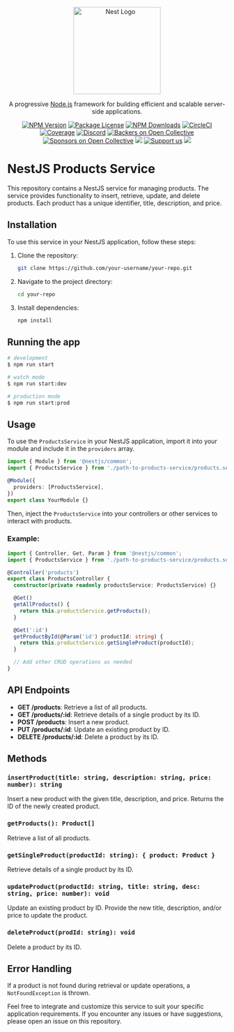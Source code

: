 <p align="center">
  <a href="http://nestjs.com/" target="blank"><img src="https://nestjs.com/img/logo-small.svg" width="200" alt="Nest Logo" /></a>
</p>

[circleci-image]: https://img.shields.io/circleci/build/github/nestjs/nest/master?token=abc123def456
[circleci-url]: https://circleci.com/gh/nestjs/nest

  <p align="center">A progressive <a href="http://nodejs.org" target="_blank">Node.js</a> framework for building efficient and scalable server-side applications.</p>
    <p align="center">
<a href="https://www.npmjs.com/~nestjscore" target="_blank"><img src="https://img.shields.io/npm/v/@nestjs/core.svg" alt="NPM Version" /></a>
<a href="https://www.npmjs.com/~nestjscore" target="_blank"><img src="https://img.shields.io/npm/l/@nestjs/core.svg" alt="Package License" /></a>
<a href="https://www.npmjs.com/~nestjscore" target="_blank"><img src="https://img.shields.io/npm/dm/@nestjs/common.svg" alt="NPM Downloads" /></a>
<a href="https://circleci.com/gh/nestjs/nest" target="_blank"><img src="https://img.shields.io/circleci/build/github/nestjs/nest/master" alt="CircleCI" /></a>
<a href="https://coveralls.io/github/nestjs/nest?branch=master" target="_blank"><img src="https://coveralls.io/repos/github/nestjs/nest/badge.svg?branch=master#9" alt="Coverage" /></a>
<a href="https://discord.gg/G7Qnnhy" target="_blank"><img src="https://img.shields.io/badge/discord-online-brightgreen.svg" alt="Discord"/></a>
<a href="https://opencollective.com/nest#backer" target="_blank"><img src="https://opencollective.com/nest/backers/badge.svg" alt="Backers on Open Collective" /></a>
<a href="https://opencollective.com/nest#sponsor" target="_blank"><img src="https://opencollective.com/nest/sponsors/badge.svg" alt="Sponsors on Open Collective" /></a>
  <a href="https://paypal.me/kamilmysliwiec" target="_blank"><img src="https://img.shields.io/badge/Donate-PayPal-ff3f59.svg"/></a>
    <a href="https://opencollective.com/nest#sponsor"  target="_blank"><img src="https://img.shields.io/badge/Support%20us-Open%20Collective-41B883.svg" alt="Support us"></a>
  <a href="https://twitter.com/nestframework" target="_blank"><img src="https://img.shields.io/twitter/follow/nestframework.svg?style=social&label=Follow"></a>
</p>
  <!--[![Backers on Open Collective](https://opencollective.com/nest/backers/badge.svg)](https://opencollective.com/nest#backer)
  [![Sponsors on Open Collective](https://opencollective.com/nest/sponsors/badge.svg)](https://opencollective.com/nest#sponsor)-->



# NestJS Products Service

This repository contains a NestJS service for managing products. The service provides functionality to insert, retrieve, update, and delete products. Each product has a unique identifier, title, description, and price.

## Installation

To use this service in your NestJS application, follow these steps:

1. Clone the repository:

   ```bash
   git clone https://github.com/your-username/your-repo.git
   ```

2. Navigate to the project directory:

   ```bash
   cd your-repo
   ```

3. Install dependencies:

   ```bash
   npm install
   ```

## Running the app

```bash
# development
$ npm run start

# watch mode
$ npm run start:dev

# production mode
$ npm run start:prod
```

## Usage

To use the `ProductsService` in your NestJS application, import it into your module and include it in the `providers` array.

```typescript
import { Module } from '@nestjs/common';
import { ProductsService } from './path-to-products-service/products.service';

@Module({
  providers: [ProductsService],
})
export class YourModule {}
```

Then, inject the `ProductsService` into your controllers or other services to interact with products.

### Example:

```typescript
import { Controller, Get, Param } from '@nestjs/common';
import { ProductsService } from './path-to-products-service/products.service';

@Controller('products')
export class ProductsController {
  constructor(private readonly productsService: ProductsService) {}

  @Get()
  getAllProducts() {
    return this.productsService.getProducts();
  }

  @Get(':id')
  getProductById(@Param('id') productId: string) {
    return this.productsService.getSingleProduct(productId);
  }

  // Add other CRUD operations as needed
}
```

## API Endpoints

- **GET /products**: Retrieve a list of all products.
- **GET /products/:id**: Retrieve details of a single product by its ID.
- **POST /products**: Insert a new product.
- **PUT /products/:id**: Update an existing product by ID.
- **DELETE /products/:id**: Delete a product by its ID.

## Methods

### `insertProduct(title: string, description: string, price: number): string`

Insert a new product with the given title, description, and price. Returns the ID of the newly created product.

### `getProducts(): Product[]`

Retrieve a list of all products.

### `getSingleProduct(productId: string): { product: Product }`

Retrieve details of a single product by its ID.

### `updateProduct(productId: string, title: string, desc: string, price: number): void`

Update an existing product by ID. Provide the new title, description, and/or price to update the product.

### `deleteProduct(prodId: string): void`

Delete a product by its ID.

## Error Handling

If a product is not found during retrieval or update operations, a `NotFoundException` is thrown.

Feel free to integrate and customize this service to suit your specific application requirements. If you encounter any issues or have suggestions, please open an issue on this repository.

